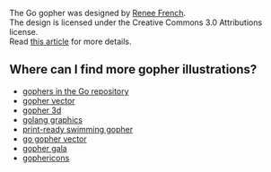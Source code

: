 The Go gopher was designed by [Renee French](http://reneefrench.blogspot.com/).  
The design is licensed under the Creative Commons 3.0 Attributions license.  
Read [this article](http://blog.golang.org/gopher) for more details.

## Where can I find more gopher illustrations?

* [gophers in the Go repository](https://github.com/golang/go/tree/master/doc/gopher)
* [gopher vector](https://github.com/golang-samples/gopher-vector)
* [gopher 3d](https://github.com/golang-samples/gopher-3d)
* [golang graphics](https://github.com/mholt/golang-graphics)
* [print-ready swimming gopher](https://gumroad.com/l/golang)
* [go gopher vector](https://github.com/keygx/Go-gopher-Vector)
* [gopher gala](http://www.gophergala.com/)
* [gophericons](https://github.com/hackraft/gophericons)
